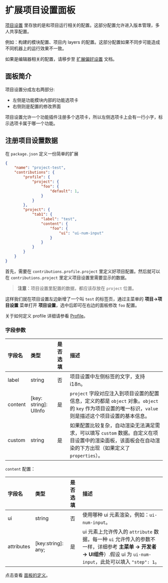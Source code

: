 # 扩展项目设置面板

[项目设置](../../editor/project/index.md) 里存放的是和项目运行相关的配置。这部分配置允许进入版本管理，多人共享配置。

例如：构建的模块配置、项目内 layers 的配置。这部分配置如果不同步可能造成不同机器上的运行效果不一致。

如果是编辑器相关的配置，请移步至 [扩展偏好设置](./contributions-preferences.md) 文档。

## 面板简介

项目设置分成左右两部分:

- 左侧是功能模块内部的功能选项卡
- 右侧则是配置的修改界面

项目设置允许一个功能插件注册多个选项卡，所以左侧选项卡上会有一行小字，标示选项卡属于哪一个功能。

## 注册项目设置数据

在 `package.json` 定义一份简单的扩展

```json
{
    "name": "project-test",
    "contributions": {
        "profile": {
            "project": {
                "foo": {
                    "default": 1,
                }
            }
        },
        "project": {
            "tab1": {
                "label": "test",
                "content": {
                    "foo": {
                        "ui": "ui-num-input"
                    }
                }
            }
        }
    }
}
```

首先，需要在 `contributions.profile.project` 里定义好项目配置。然后就可以在 `contributions.project` 里定义项目设置里需要显示的数据。

> **注意**：项目设置里配置的数据，都应该存放在 `project` 位置。

这样我们就在项目设置左边新增了一个叫 `test` 的标签页，通过主菜单的 **项目->项目设置** 菜单打开 **项目设置**，选中后即可在右边的面板修改 `foo` 配置。

关于如何定义 profile 详细请参看 [Profile](./profile.md)。

### 字段参数

| 字段名 | 类型  | 是否选填 | 描述 |
| :--- | :---  | :--- | :--- |
| label | string | 否 | 项目设置中左侧标签的文字，支持 i18n。 |
| content | [key: string]: UIInfo | 是 | `project` 字段对应注入到项目设置的配置信息，定义的都是 `object` 对象。`object` 的 `key` 作为项目设置的唯一标识，`value` 则是描述这个项目设置的基本信息。 |
| custom | string | 是 | 如果配置比较复杂，自动渲染无法满足需求，可以填写 `custom` 数据。自定义在项目设置中的渲染面板，该面板会在自动渲染的下方出现（如果定义了 `properties`）。 |

`content` 配置：

| 字段名 | 类型  | 是否选填 | 描述 |
| :--- | :---  | :--- | :--- |
| ui | string  | 否 | 使用哪种 ui 元素渲染，例如：`ui-num-input`。 |
| attributes | [key:string]: any;  | 是 | ui 元素上允许传入的 `attribute` 数据，每一种 `ui` 允许传入的参数不一样，详细参考 **主菜单 -> 开发者 -> UI组件**）.假设 ui 为 `ui-num-input`，此处可以填入 `"step": 1`。 |

点击查看 [面板的定义](./panel.md)。
